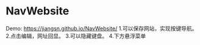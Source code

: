 # NavWebsite
Demo: https://jiangsn.github.io/NavWebsite/
1.可以保存网站，实现按键导航。
2.点击编辑，网址回显。
3.可以隐藏键盘。
4.下方悬浮菜单
